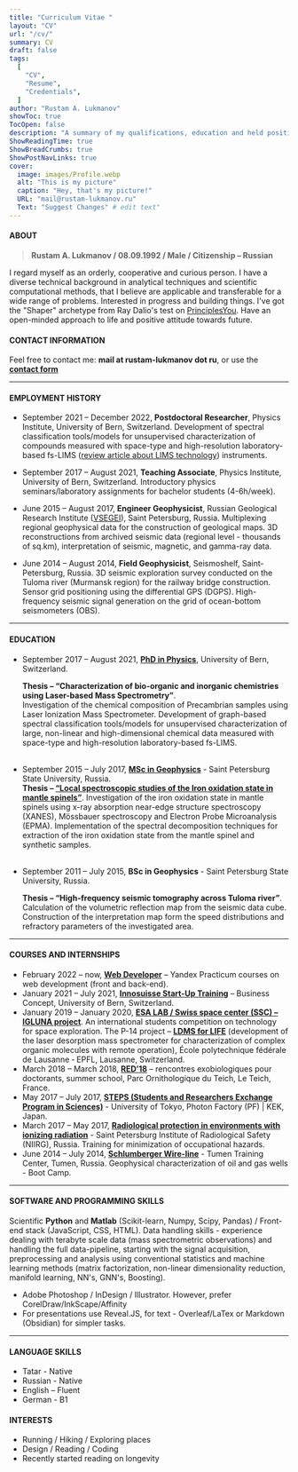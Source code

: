 ```yaml
---
title: "Curriculum Vitae "
layout: "CV"
url: "/cv/"
summary: CV
draft: false
tags:
  [
    "CV",
    "Resume",
    "Credentials",
  ]
author: "Rustam A. Lukmanov"
showToc: true
TocOpen: false
description: "A summary of my qualifications, education and held positions."
ShowReadingTime: true
ShowBreadCrumbs: true
ShowPostNavLinks: true
cover:
  image: images/Profile.webp
  alt: "This is my picture"
  caption: "Hey, that's my picture!"
  URL: "mail@rustam-lukmanov.ru"
  Text: "Suggest Changes" # edit text"
---
```


<link
    rel="stylesheet"
    href="https://cdnjs.cloudflare.com/ajax/libs/animate.css/4.1.1/animate.min.css"
  />
<article class="animate__animated animate__fadeIn animate__slower	3s">

#### ABOUT

> **Rustam A. Lukmanov / 08.09.1992 / Male / Citizenship – Russian**

I regard myself as an orderly, cooperative and curious person. I have a diverse technical background in analytical techniques and scientific computational methods, that I believe are applicable and transferable for a wide range of problems. Interested in progress and building things. I've got the "Shaper" archetype from Ray Dalio's test on [PrinciplesYou](https://principlesyou.com/). Have an open-minded approach to life and positive attitude towards future.

#### CONTACT INFORMATION

Feel free to contact me:
**mail at rustam-lukmanov dot ru**, or use the [**contact form**](/contact/)

---

#### EMPLOYMENT HISTORY

- September 2021 – December 2022, **Postdoctoral Researcher**, Physics Institute, University of Bern, Switzerland. Development of spectral classification tools/models for unsupervised characterization of compounds measured with space-type and high-resolution laboratory-based fs-LIMS ([review article about LIMS technology](https://analyticalsciencejournals.onlinelibrary.wiley.com/doi/abs/10.1002/mas.21669)) instruments.

- September 2017 – August 2021, **Teaching Associate**, Physics Institute, University of Bern, Switzerland.
  Introductory physics seminars/laboratory assignments for bachelor students (4-6h/week).

- June 2015 – August 2017, **Engineer Geophysicist**, Russian Geological Research Institute ([VSEGEI](https://vsegei.ru/en/)), Saint Petersburg, Russia.
  Multiplexing regional geophysical data for the construction of geological maps. 3D reconstructions from archived seismic data (regional level - thousands of sq.km), interpretation of seismic, magnetic, and gamma-ray data.

- June 2014 – August 2014, **Field Geophysicist**, Seismoshelf, Saint-Petersburg, Russia.
  3D seismic exploration survey conducted on the Tuloma river (Murmansk region) for the railway bridge construction. Sensor grid positioning using the differential GPS (DGPS). High-frequency seismic signal generation on the grid of ocean-bottom seismometers (OBS).

---

#### EDUCATION

- September 2017 – August 2021, [**PhD in Physics**](https://www.philnat.unibe.ch/studium/studienprogramme/doktoratsprogramm_physik/index_ger.html), University of Bern, Switzerland.

  **Thesis – “Characterization of bio-organic and inorganic chemistries using Laser-based Mass Spectrometry”**.  
  Investigation of the chemical composition of Precambrian samples using Laser Ionization Mass Spectrometer. Development of graph-based spectral classification tools/models for unsupervised characterization of large, non-linear and high-dimensional chemical data measured with space-type and high-resolution laboratory-based fs-LIMS.<br/><br/>

- September 2015 – July 2017, [**MSc in Geophysics**](https://spbu.ru/postupayushchim/programms/magistratura/geofizika) - Saint Petersburg State University, Russia.  
   **Thesis – [“Local spectroscopic studies of the Iron oxidation state in mantle spinels”](https://dspace.spbu.ru/handle/11701/11527)**. Investigation of the iron oxidation state in mantle spinels using x-ray absorption near-edge structure spectroscopy (XANES), Mössbauer spectroscopy and Electron Probe Microanalysis (EPMA). Implementation of the spectral decomposition techniques for extraction of the iron oxidation state from the mantle spinel and synthetic samples.
  <br></br>
- September 2011 – July 2015, **BSc in Geophysics** - Saint Petersburg State University, Russia.

  **Thesis – “High-frequency seismic tomography across Tuloma river”**. Calculation of the volumetric reflection map from the seismic data cube. Construction of the interpretation map form the speed distributions and refractory parameters of the investigated area.

---

#### COURSES AND INTERNSHIPS

- February 2022 – now, [**Web Developer**](https://practicum.yandex.ru/web/) – Yandex Practicum courses on web development (front and back-end).
- January 2021 – July 2021, [**Innosuisse Start-Up Training**](https://www.innosuisse.ch/inno/en/home/support-for-start-ups/start-up-training.html) – Business Concept, University of Bern, Switzerland.
- January 2019 – January 2020, [**ESA LAB / Swiss space center (SSC) – IGLUNA project**](https://space-innovation.ch/activities/igluna/). An international students competition on technology for space exploration. The P-14 project – [**LDMS for LIFE**](https://space-innovation.ch/igluna/projectteams/p14-ldmsforlife/) (development of the laser desorption mass spectrometer for characterization of complex organic molecules with remote operation), École polytechnique fédérale de Lausanne ‐ EPFL, Lausanne, Switzerland.
- March 2018 – March 2018, [**RED’18**](http://www.exobiologie.fr/red/index.php/en/red16-astrobiology-course/) – rencontres exobiologiques pour doctorants, summer school, Parc Ornithologique du Teich, Le Teich, France.
- May 2017 – July 2017, [**STEPS (Students and Researchers Exchange Program in Sciences)**](https://www.s.u-tokyo.ac.jp/en/STEPS/) - University of Tokyo, Photon Factory (PF) | KEK, Japan.
- March 2017 – May 2017, [**Radiological protection in environments with ionizing radiation**](http://www.niirg.ru/) - Saint Petersburg Institute of Radiological Safety (NIIRG), Russia. Training for minimization of occupational hazards.
- June 2014 – July 2014, [**Schlumberger Wire-line**](https://www.slb.com/) - Tumen Training Center, Tumen, Russia. Geophysical characterization of oil and gas wells - Boot Camp.

---

#### SOFTWARE AND PROGRAMMING SKILLS

Scientific **Python** and **Matlab** (Scikit-learn, Numpy, Scipy, Pandas) / Front-end stack (JavaScript, CSS, HTML). Data handling skills - experience dealing with terabyte scale data (mass spectrometric observations) and handling the full data-pipeline, starting with the signal acquisition, preprocessing and analysis using conventional statistics and machine learning methods (matrix factorization, non-linear dimensionality reduction, manifold learning, NN's, GNN's, Boosting).

- Adobe Photoshop / InDesign / Illustrator. However, prefer CorelDraw/InkScape/Affinity
- For presentations use Reveal.JS, for text - Overleaf/LaTex or Markdown (Obsidian) for simpler tasks.

---

#### LANGUAGE SKILLS

- Tatar - Native
- Russian - Native
- English – Fluent
- German - B1

#### INTERESTS

- Running / Hiking / Exploring places
- Design / Reading / Coding
- Recently started reading on longevity

</article>
